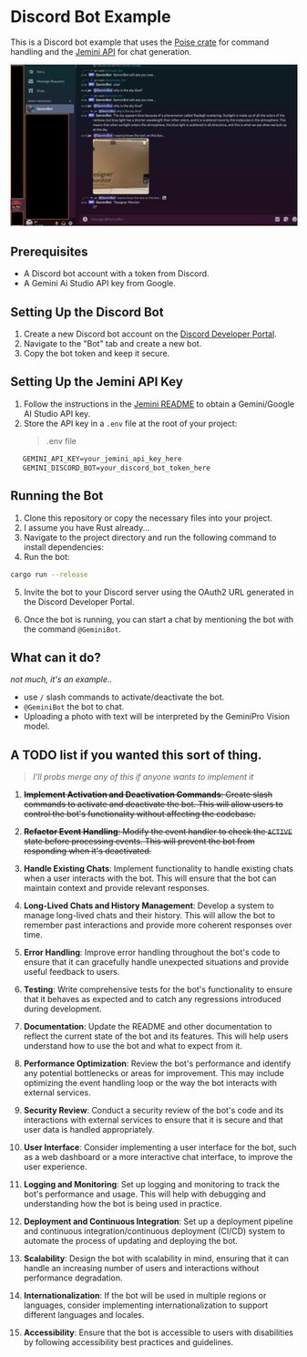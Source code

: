 # Discord Bot Example

This is a Discord bot example that uses the [Poise crate](https://docs.rs/poise) for command handling and the [Jemini API](https://github.com/jemini/jemini) for chat generation.

![example-img](../../assets/dc-bot-example.png)

## Prerequisites

- A Discord bot account with a token from Discord.
- A Gemini Ai Studio API key from Google.

## Setting Up the Discord Bot

1. Create a new Discord bot account on the [Discord Developer Portal](https://discord.com/developers/applications).
2. Navigate to the "Bot" tab and create a new bot.
3. Copy the bot token and keep it secure.

## Setting Up the Jemini API Key

1. Follow the instructions in the [Jemini README](../../README.md) to obtain a Gemini/Google AI Studio API key.
2. Store the API key in a `.env` file at the root of your project:
   > .env file

```
   GEMINI_API_KEY=your_jemini_api_key_here
   GEMINI_DISCORD_BOT=your_discord_bot_token_here
```

## Running the Bot

1. Clone this repository or copy the necessary files into your project.
2. I assume you have Rust already...
3. Navigate to the project directory and run the following command to install dependencies:
4. Run the bot:

```sh
cargo run --release
```

5. Invite the bot to your Discord server using the OAuth2 URL generated in the Discord Developer Portal.

6. Once the bot is running, you can start a chat by mentioning the bot with the command `@GeminiBot`.

## What can it do?

_not much, it's an example.._

- use `/` slash commands to activate/deactivate the bot.
- `@GeminiBot` the bot to chat.
- Uploading a photo with text will be interpreted by the GeminiPro Vision model.

## A TODO list if you wanted this sort of thing.

> _I'll probs merge any of this if anyone wants to implement it_

1. ~~**Implement Activation and Deactivation Commands**: Create slash commands to activate and deactivate the bot. This will allow users to control the bot's functionality without affecting the codebase.~~

2. ~~**Refactor Event Handling**: Modify the event handler to check the `ACTIVE` state before processing events. This will prevent the bot from responding when it's deactivated.~~

3. **Handle Existing Chats**: Implement functionality to handle existing chats when a user interacts with the bot. This will ensure that the bot can maintain context and provide relevant responses.

4. **Long-Lived Chats and History Management**: Develop a system to manage long-lived chats and their history. This will allow the bot to remember past interactions and provide more coherent responses over time.

5. **Error Handling**: Improve error handling throughout the bot's code to ensure that it can gracefully handle unexpected situations and provide useful feedback to users.

6. **Testing**: Write comprehensive tests for the bot's functionality to ensure that it behaves as expected and to catch any regressions introduced during development.

7. **Documentation**: Update the README and other documentation to reflect the current state of the bot and its features. This will help users understand how to use the bot and what to expect from it.

8. **Performance Optimization**: Review the bot's performance and identify any potential bottlenecks or areas for improvement. This may include optimizing the event handling loop or the way the bot interacts with external services.

9. **Security Review**: Conduct a security review of the bot's code and its interactions with external services to ensure that it is secure and that user data is handled appropriately.

10. **User Interface**: Consider implementing a user interface for the bot, such as a web dashboard or a more interactive chat interface, to improve the user experience.

11. **Logging and Monitoring**: Set up logging and monitoring to track the bot's performance and usage. This will help with debugging and understanding how the bot is being used in practice.

12. **Deployment and Continuous Integration**: Set up a deployment pipeline and continuous integration/continuous deployment (CI/CD) system to automate the process of updating and deploying the bot.

13. **Scalability**: Design the bot with scalability in mind, ensuring that it can handle an increasing number of users and interactions without performance degradation.

14. **Internationalization**: If the bot will be used in multiple regions or languages, consider implementing internationalization to support different languages and locales.

15. **Accessibility**: Ensure that the bot is accessible to users with disabilities by following accessibility best practices and guidelines.
